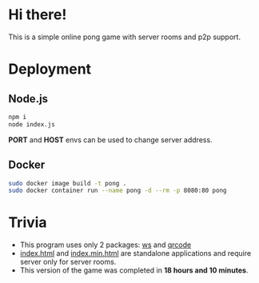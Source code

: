 # Hi there!
This is a simple online pong game with server rooms and p2p support.

# Deployment
## Node.js
```sh
npm i
node index.js
```
**PORT** and **HOST** envs can be used to change server address.

## Docker
```sh
sudo docker image build -t pong .
sudo docker container run --name pong -d --rm -p 8080:80 pong
```

# Trivia
 - This program uses only 2 packages: [ws](https://www.npmjs.com/package/ws) and [qrcode](https://www.npmjs.com/package/qrcode)
 - [index.html](https://raw.githubusercontent.com/Astroner/pong/master/index.html) and [index.min.html](https://raw.githubusercontent.com/Astroner/pong/master/index.min.html) are standalone applications and require server only for server rooms.
 - This version of the game was completed in **18 hours and 10 minutes**.
